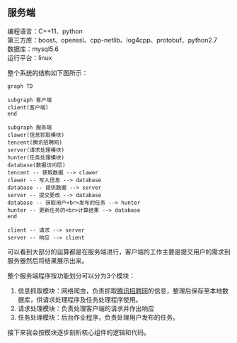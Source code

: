## 服务端

编程语言：C++11、python<br>
第三方库：boost、openssl、cpp-netlib、log4cpp、protobuf、python2.7<br>
数据库：mysql5.6<br>
运行平台：linux<br>

整个系统的结构如下图所示：


```mermaid
graph TD

subgraph 客户端
client(客户端)
end

subgraph 服务端
clawer(信息抓取模块)
tencent(腾讯招聘网)
server(请求处理模块)
hunter(任务处理模块)
database(数据访问层)
tencent -- 获取数据 --> clawer
clawer -- 写入信息 --> database
database -- 提供数据 --> server
server -- 提交更改 --> database
database -- 获取用户<br>发布的任务 --> hunter
hunter -- 更新任务的<br>计算结果 --> database
end

client -- 请求 --> server
server -- 响应 --> client
```


可以看到大部分的运算都是在服务端进行，客户端的工作主要是提交用户的需求到服务器然后将结果展示出来。


整个服务端程序按功能划分可以分为3个模块：
1. 信息抓取模块：网络爬虫，负责抓取[腾讯招聘网](https://hr.tencent.com/)的信息，整理后保存至本地数据库，供请求处理程序及任务处理程序使用。
2. 请求处理模块：负责处理客户端的请求并作出响应
3. 任务处理模块：后台作业程序，负责处理用户发布的任务。


接下来我会按模块逐步剖析核心组件的逻辑和代码。